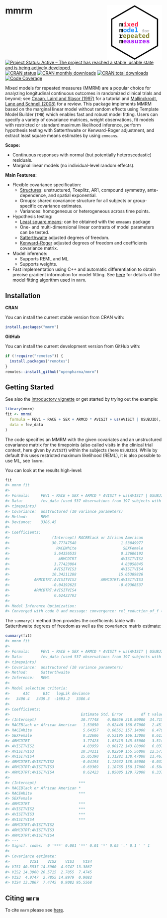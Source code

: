 
<!-- markdownlint-disable-file -->
<!-- README.md needs to be generated from README.Rmd. Please edit that file -->

# mmrm <img src="man/figures/logo.svg" align="right" width="175" />

<!-- badges: start -->

[![Project Status: Active – The project has reached a stable, usable
state and is being actively
developed.](https://www.repostatus.org/badges/latest/active.svg)](https://www.repostatus.org/#active)
[![CRAN
status](https://www.r-pkg.org/badges/version-last-release/mmrm)](https://www.r-pkg.org/badges/version-last-release/mmrm)
[![CRAN monthly
downloads](https://cranlogs.r-pkg.org/badges/mmrm)](https://cranlogs.r-pkg.org/badges/mmrm)
[![CRAN total
downloads](https://cranlogs.r-pkg.org/badges/grand-total/mmrm)](https://cranlogs.r-pkg.org/badges/grand-total/mmrm)
[![Code
Coverage](https://raw.githubusercontent.com/openpharma/mmrm/_xml_coverage_reports/data/main/badge.svg)](https://raw.githubusercontent.com/openpharma/mmrm/_xml_coverage_reports/data/main/coverage.xml)
<!-- badges: end -->  

Mixed models for repeated measures (MMRM) are a popular choice for
analyzing longitudinal continuous outcomes in randomized clinical trials
and beyond; see [Cnaan, Laird and Slasor
(1997)](https://doi.org/10.1002/(SICI)1097-0258(19971030)16:20%3C2349::AID-SIM667%3E3.0.CO;2-E)
for a tutorial and [Mallinckrodt, Lane and Schnell
(2008)](https://doi.org/10.1177/009286150804200402) for a review. This
package implements MMRM based on the marginal linear model without
random effects using Template Model Builder (`TMB`) which enables fast
and robust model fitting. Users can specify a variety of covariance
matrices, weight observations, fit models with restricted or standard
maximum likelihood inference, perform hypothesis testing with
Satterthwaite or Kenward-Roger adjustment, and extract least square
means estimates by using `emmeans`.

**Scope:**

- Continuous responses with normal (but potentially heteroscedastic)
  residuals.
- Marginal linear models (no individual-level random effects).

**Main Features:**

- Flexible covariance specification:
  - [Structures](https://openpharma.github.io/mmrm/main/articles/covariance.html):
    unstructured, Toeplitz, AR1, compound symmetry, ante-dependence, and
    spatial exponential.
  - Groups: shared covariance structure for all subjects or
    group-specific covariance estimates.
  - Variances: homogeneous or heterogeneous across time points.
- Hypothesis testing:
  - [Least square
    means](https://openpharma.github.io/mmrm/main/reference/emmeans_support.html):
    can be obtained with the `emmeans` package
  - One- and multi-dimensional linear contrasts of model parameters can
    be tested.
  - [Satterthwaite](https://openpharma.github.io/mmrm/main/articles/satterthwaite.html)
    adjusted degrees of freedom.
  - [Kenward-Roger](https://openpharma.github.io/mmrm/main/articles/kenward.html)
    adjusted degrees of freedom and coefficients covariance matrix.
- Model inference:
  - Supports REML and ML.
  - Supports weights.
- Fast implementation using C++ and automatic differentiation to obtain
  precise gradient information for model fitting. See
  [here](https://openpharma.github.io/mmrm/main/articles/algorithm.html)
  for details of the model fitting algorithm used in `mmrm`.

## Installation

**CRAN**

You can install the current stable version from CRAN with:

``` r
install.packages("mmrm")
```

**GitHub**

You can install the current development version from GitHub with:

``` r
if (!require("remotes")) {
  install.packages("remotes")
}
remotes::install_github("openpharma/mmrm")
```

## Getting Started

See also the [introductory
vignette](https://openpharma.github.io/mmrm/main/articles/introduction.html)
or get started by trying out the example:

``` r
library(mmrm)
fit <- mmrm(
  formula = FEV1 ~ RACE + SEX + ARMCD * AVISIT + us(AVISIT | USUBJID),
  data = fev_data
)
```

The code specifies an MMRM with the given covariates and an unstructured
covariance matrix for the timepoints (also called visits in the clinical
trial context, here given by `AVISIT`) within the subjects (here
`USUBJID`). While by default this uses restricted maximum likelihood
(REML), it is also possible to use ML, see `?mmrm`.

You can look at the results high-level:

``` r
fit
#> mmrm fit
#> 
#> Formula:     FEV1 ~ RACE + SEX + ARMCD * AVISIT + us(AVISIT | USUBJID)
#> Data:        fev_data (used 537 observations from 197 subjects with maximum 4 
#> timepoints)
#> Covariance:  unstructured (10 variance parameters)
#> Method:      REML
#> Deviance:    3386.45
#> 
#> Coefficients: 
#>                   (Intercept) RACEBlack or African American 
#>                   30.77747548                    1.53049977 
#>                     RACEWhite                     SEXFemale 
#>                    5.64356535                    0.32606192 
#>                      ARMCDTRT                    AVISITVIS2 
#>                    3.77423004                    4.83958845 
#>                    AVISITVIS3                    AVISITVIS4 
#>                   10.34211288                   15.05389826 
#>           ARMCDTRT:AVISITVIS2           ARMCDTRT:AVISITVIS3 
#>                   -0.04192625                   -0.69368537 
#>           ARMCDTRT:AVISITVIS4 
#>                    0.62422703 
#> 
#> Model Inference Optimization:
#> Converged with code 0 and message: convergence: rel_reduction_of_f <= factr*epsmch
```

The `summary()` method then provides the coefficients table with
Satterthwaite degrees of freedom as well as the covariance matrix
estimate:

``` r
summary(fit)
#> mmrm fit
#> 
#> Formula:     FEV1 ~ RACE + SEX + ARMCD * AVISIT + us(AVISIT | USUBJID)
#> Data:        fev_data (used 537 observations from 197 subjects with maximum 4 
#> timepoints)
#> Covariance:  unstructured (10 variance parameters)
#> Method:      Satterthwaite
#> Inference:   REML
#> 
#> Model selection criteria:
#>      AIC      BIC   logLik deviance 
#>   3406.4   3439.3  -1693.2   3386.4 
#> 
#> Coefficients: 
#>                                Estimate Std. Error        df t value Pr(>|t|)
#> (Intercept)                    30.77748    0.88656 218.80000  34.715  < 2e-16
#> RACEBlack or African American   1.53050    0.62448 168.67000   2.451 0.015272
#> RACEWhite                       5.64357    0.66561 157.14000   8.479 1.56e-14
#> SEXFemale                       0.32606    0.53195 166.13000   0.613 0.540744
#> ARMCDTRT                        3.77423    1.07415 145.55000   3.514 0.000589
#> AVISITVIS2                      4.83959    0.80172 143.88000   6.037 1.27e-08
#> AVISITVIS3                     10.34211    0.82269 155.56000  12.571  < 2e-16
#> AVISITVIS4                     15.05390    1.31281 138.47000  11.467  < 2e-16
#> ARMCDTRT:AVISITVIS2            -0.04193    1.12932 138.56000  -0.037 0.970439
#> ARMCDTRT:AVISITVIS3            -0.69369    1.18765 158.17000  -0.584 0.559996
#> ARMCDTRT:AVISITVIS4             0.62423    1.85085 129.72000   0.337 0.736463
#>                                  
#> (Intercept)                   ***
#> RACEBlack or African American *  
#> RACEWhite                     ***
#> SEXFemale                        
#> ARMCDTRT                      ***
#> AVISITVIS2                    ***
#> AVISITVIS3                    ***
#> AVISITVIS4                    ***
#> ARMCDTRT:AVISITVIS2              
#> ARMCDTRT:AVISITVIS3              
#> ARMCDTRT:AVISITVIS4              
#> ---
#> Signif. codes:  0 '***' 0.001 '**' 0.01 '*' 0.05 '.' 0.1 ' ' 1
#> 
#> Covariance estimate:
#>         VIS1    VIS2    VIS3    VIS4
#> VIS1 40.5537 14.3960  4.9747 13.3867
#> VIS2 14.3960 26.5715  2.7855  7.4745
#> VIS3  4.9747  2.7855 14.8979  0.9082
#> VIS4 13.3867  7.4745  0.9082 95.5568
```

## Citing `mmrm`

To cite `mmrm` please see
[here](https://openpharma.github.io/mmrm/main/authors.html#citation).
